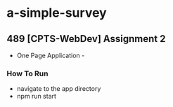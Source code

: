 # a-simple-survey
## 489 [CPTS-WebDev] Assignment 2


- One Page Application -

### How To Run
- navigate to the app directory
- npm run start